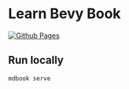 # Learn Bevy Book

[![Github Pages](https://github.com/ddyy-game/learn_bevy_book/workflows/github%20pages/badge.svg)](https://ddyy-game.github.io/learn_bevy_book/)

## Run locally

```sh
mdbook serve
```

